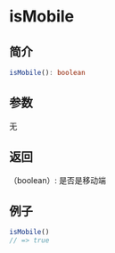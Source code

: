 <Breadcrumb category="Terminal" title="isMobile"/>

<script setup>
import Breadcrumb from '../.vitepress/components/Breadcrumb.vue'
</script>

# isMobile

## 简介
```ts
isMobile(): boolean
```

## 参数

无

## 返回

（boolean）: 是否是移动端

## 例子
```js
isMobile()
// => true
```